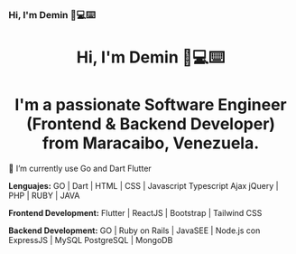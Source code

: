 ###  Hi, I'm Demin 👋💻⌨️ 

<h1 align="center"> Hi, I'm Demin 👋💻⌨️ </h1>
<h1 align="center"> I'm a passionate Software Engineer </br> (Frontend & Backend Developer) </br> from Maracaibo, Venezuela. </h1>

🌱 I’m currently use Go and Dart Flutter

<p><strong>Lenguajes:</strong> GO | Dart | HTML | CSS | Javascript Typescript Ajax jQuery | PHP | RUBY | JAVA </p>
<p><strong>Frontend Development:</strong> Flutter | ReactJS | Bootstrap | Tailwind CSS </p>
<p><strong>Backend Development:</strong> GO | Ruby on Rails | JavaSEE | Node.js con ExpressJS | MySQL PostgreSQL | MongoDB </p>


<!--
**deminsantana/deminsantana** is a ✨ _special_ ✨ repository because its `README.md` (this file) appears on your GitHub profile.

Here are some ideas to get you started:

- 🔭 I’m currently working on ...
- 🌱 I’m currently learning ...
- 👯 I’m looking to collaborate on ...
- 🤔 I’m looking for help with ...
- 💬 Ask me about ...
- 📫 How to reach me: ...
- 😄 Pronouns: ...
- ⚡ Fun fact: ...
-->


